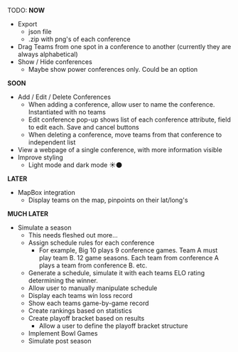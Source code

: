 TODO:
**NOW**
- Export
    - json file
    - .zip with png's of each conference
- Drag Teams from one spot in a conference to another (currently they are always alphabetical)
- Show / Hide conferences
    - Maybe show power conferences only. Could be an option

**SOON**
- Add / Edit / Delete Conferences
    - When adding a conference, allow user to name the conference. Instantiated with no teams
    - Edit conference pop-up shows list of each conference attribute, field to edit each. Save and cancel buttons
    - When deleting a conference, move teams from that conference to independent list
- View a webpage of a single conference, with more information visible
- Improve styling
    - Light mode and dark mode ☀️🌑

**LATER**
- MapBox integration
    - Display teams on the map, pinpoints on their lat/long's

**MUCH LATER**
- Simulate a season
    - This needs fleshed out more...
    - Assign schedule rules for each conference
        - For example, Big 10 plays 9 conference games. Team A must play team B. 12 game seasons. Each team from conference A plays a team from conference B. etc.
    - Generate a schedule, simulate it with each teams ELO rating determining the winner.
    - Allow user to manually manipulate schedule
    - Display each teams win loss record
    - Show each teams game-by-game record
    - Create rankings based on statistics
    - Create playoff bracket based on results
        - Allow a user to define the playoff bracket structure
    - Implement Bowl Games
    - Simulate post season